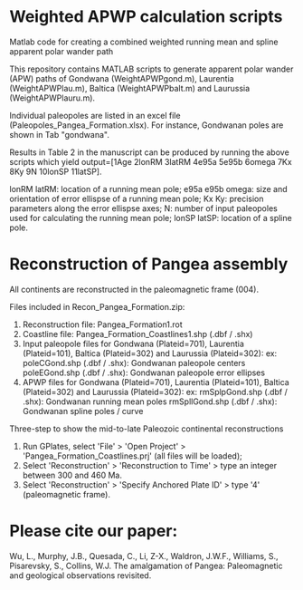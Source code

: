 # Weighted APWP calculation scripts
 Matlab code for creating a combined weighted running mean and spline apparent polar wander path

 This repository contains MATLAB scripts to generate apparent polar wander (APW) paths of Gondwana (WeightAPWPgond.m), Laurentia (WeightAPWPlau.m), Baltica (WeightAPWPbalt.m) and Laurussia (WeightAPWPlauru.m).

 Individual paleopoles are listed in an excel file (Paleopoles_Pangea_Formation.xlsx). For instance, Gondwanan poles are shown in Tab "gondwana".

 Results in Table 2 in the manuscript can be produced by running the above scripts which yield output=[1Age 2lonRM 3latRM 4e95a 5e95b 6omega 7Kx 8Ky 9N 10lonSP 11latSP].

 lonRM latRM: location of a running mean pole;
 e95a e95b omega: size and orientation of error ellispse of a running mean pole;
 Kx Ky: precision parameters along the error ellispse axes;
 N: number of input paleopoles used for calculating the running mean pole;
 lonSP latSP: location of a spline pole.

# Reconstruction of Pangea assembly
All continents are reconstructed in the paleomagnetic frame (004).

Files included in Recon_Pangea_Formation.zip:
1. Reconstruction file: Pangea_Formation1.rot
2. Coastline file: Pangea_Formation_Coastlines1.shp (.dbf / .shx)
3. Input paleopole files for Gondwana (Plateid=701), Laurentia (Plateid=101), Baltica (Plateid=302) and Laurussia (Plateid=302): 
    ex: poleCGond.shp (.dbf / .shx): Gondwanan paleopole centers
          poleEGond.shp (.dbf / .shx): Gondwanan paleopole error ellipses
4. APWP files for Gondwana (Plateid=701), Laurentia (Plateid=101), Baltica (Plateid=302) and Laurussia (Plateid=302): 
    ex: rmSplpGond.shp (.dbf / .shx): Gondwanan running mean poles
          rmSpllGond.shp (.dbf / .shx): Gondwanan spline poles / curve
      
Three-step to show the mid-to-late Paleozoic continental reconstructions
1. Run GPlates, select 'File' > 'Open Project' > 'Pangea_Formation_Coastlines.prj' (all files will be loaded);
2. Select 'Reconstruction' > 'Reconstruction to Time' > type an integer between 300 and 460 Ma.
3. Select 'Reconstruction' > 'Specify Anchored Plate ID' > type '4' (paleomagnetic frame). 

#  Please cite our paper:

 Wu, L., Murphy, J.B., Quesada, C., Li, Z-X., Waldron, J.W.F., Williams, S., Pisarevsky, S., Collins, W.J. The amalgamation of Pangea: Paleomagnetic and geological observations revisited. 
